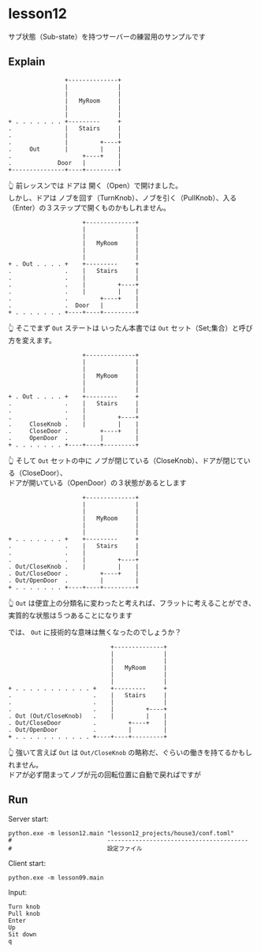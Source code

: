 # lesson12

サブ状態（Sub-state）を持つサーバーの練習用のサンプルです

## Explain

```plain
                +--------------+
                |              |
                |              |
                |   MyRoom     |
                |              |
                |              |
+ . . . . . . . +---------     +
.               |   Stairs     |
.               |              |
.               |         +----+
.     Out       |         |    |
.                    +----+    |
.             Door   |         |
+---------------+----+---------+
```

👆 前レッスンでは ドアは 開く（Open）で開けました。  
しかし、ドアは ノブを回す（TurnKnob）、ノブを引く（PullKnob）、入る（Enter）の３ステップで開くものかもしれません。  

```plain
                     +--------------+
                     |              |
                     |              |
                     |   MyRoom     |
                     |              |
                     |              |
+ . Out . . . . +    +---------     +
.               .    |   Stairs     |
.               .    |              |
.               .    |         +----+
.               .    |         |    |
.               .         +----+    |
.               .  Door   |         |
+ . . . . . . . +----+----+---------+
```

👆 そこでまず `Out` ステートは いったん本書では `Out` セット（Set;集合）と呼び方を変えます。  

```plain
                     +--------------+
                     |              |
                     |              |
                     |   MyRoom     |
                     |              |
                     |              |
+ . Out . . . . +    +---------     +
.               .    |   Stairs     |
.               .    |              |
.               .    |         +----+
.     CloseKnob .    |         |    |
.     CloseDoor .         +----+    |
.     OpenDoor  .         |         |
+ . . . . . . . +----+----+---------+
```

👆 そして `Out` セットの中に ノブが閉じている（CloseKnob）、ドアが閉じている（CloseDoor）、  
ドアが開いている（OpenDoor）の３状態があるとします  

```plain
                     +--------------+
                     |              |
                     |              |
                     |   MyRoom     |
                     |              |
                     |              |
+ . . . . . . . +    +---------     +
.               .    |   Stairs     |
.               .    |              |
.               .    |         +----+
. Out/CloseKnob .    |         |    |
. Out/CloseDoor .         +----+    |
. Out/OpenDoor  .         |         |
+ . . . . . . . +----+----+---------+
```

👆 `Out` は便宜上の分類名に変わったと考えれば、フラットに考えることができ、  
実質的な状態は５つあることになります  

では、 `Out` に技術的な意味は無くなったのでしょうか？  

```plain
                             +--------------+
                             |              |
                             |              |
                             |   MyRoom     |
                             |              |
                             |              |
+ . . . . . . . . . . . +    +---------     +
.                       .    |   Stairs     |
.                       .    |              |
.                       .    |         +----+
. Out (Out/CloseKnob)   .    |         |    |
. Out/CloseDoor         .         +----+    |
. Out/OpenDoor          .         |         |
+ . . . . . . . . . . . +----+----+---------+
```

👆 強いて言えば `Out` は `Out/CloseKnob` の略称だ、ぐらいの働きを持てるかもしれません。  
ドアが必ず閉まってノブが元の回転位置に自動で戻ればですが  

## Run

Server start:  

```shell
python.exe -m lesson12.main "lesson12_projects/house3/conf.toml"
#                           ----------------------------------------
#                           設定ファイル
```

Client start:  

```shell
python.exe -m lesson09.main
```

Input:  

```plain
Turn knob
Pull knob
Enter
Up
Sit down
q
```
